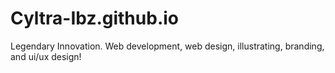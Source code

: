 # Cyltra-Ibz.github.io
Legendary Innovation. Web development, web design, illustrating, branding, and ui/ux design!
